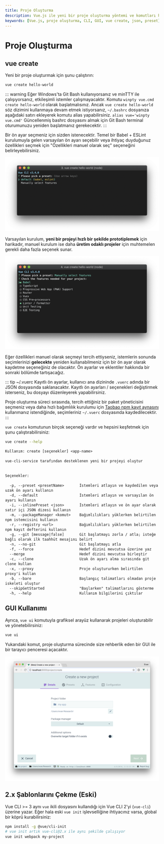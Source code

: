 ```yaml
---
title: Proje Oluşturma
description: Vue.js ile yeni bir proje oluşturma yöntemi ve komutları hakkında bilgiler. CLI ve GUI ile proje yönetimi detayları. 
keywords: [Vue.js, proje oluşturma, CLI, GUI, vue create, json, preset]
---
```


# Proje Oluşturma

## vue create

Yeni bir proje oluşturmak için şunu çalıştırın:

```bash
vue create hello-world
```

::: warning
Eğer Windows'ta Git Bash kullanıyorsanız ve minTTY ile çalışıyorsanız, etkileşimli istemler çalışmayacaktır. Komutu `winpty vue.cmd create hello-world` olarak başlatmalısınız. Ancak `vue create hello-world` söz dizimini kullanmaya devam etmek istiyorsanız, `~/.bashrc` dosyanıza aşağıdaki satırı ekleyerek komutu alias yapabilirsiniz.
`alias vue='winpty vue.cmd'`
Güncellenmiş bashrc dosyasını almak için Git Bash terminal oturumunuzu yeniden başlatmanız gerekecektir.
:::

Bir ön ayar seçmeniz için sizden istenecektir. Temel bir Babel + ESLint kurulumuyla gelen varsayılan ön ayarı seçebilir veya ihtiyaç duyduğunuz özellikleri seçmek için "Özellikleri manuel olarak seç" seçeneğini belirleyebilirsiniz.

![CLI önizleme](../../images/cikti/vue-cli/public/cli-new-project.png)

Varsayılan kurulum, **yeni bir projeyi hızlı bir şekilde prototiplemek** için harikadır, manuel kurulum ise daha **üretim odaklı projeler** için muhtemelen gerekli daha fazla seçenek sunar.

![CLI önizleme](../../images/cikti/vue-cli/public/cli-select-features.png)

Eğer özellikleri manuel olarak seçmeyi tercih ettiyseniz, istemlerin sonunda seçimlerinizi **gelecekte** yeniden kullanabilmeniz için bir ön ayar olarak kaydetme seçeneğiniz de olacaktır. Ön ayarlar ve eklentiler hakkında bir sonraki bölümde tartışacağız.

::: tip ~/.vuerc
Kayıtlı ön ayarlar, kullanıcı ana dizininde `.vuerc` adında bir JSON dosyasında saklanacaktır. Kayıtlı ön ayarları / seçenekleri değiştirmek isterseniz, bu dosyayı düzenleyerek yapabilirsiniz.

Proje oluşturma süreci sırasında, tercih ettiğiniz bir paket yöneticisini seçmeniz veya daha hızlı bağımlılık kurulumu için [Taobao npm kayıt aynasını](https://npmmirror.com/) kullanmanız istendiğinde, seçimleriniz `~/.vuerc` dosyasında kaydedilecektir.
:::

`vue create` komutunun birçok seçeneği vardır ve hepsini keşfetmek için şunu çalıştırabilirsiniz:

```bash
vue create --help
```

```
Kullanım: create [seçenekler] <app-name>

vue-cli-service tarafından desteklenen yeni bir projeyi oluştur


Seçenekler:

  -p, --preset <presetName>       İstemleri atlayın ve kaydedilen veya uzak ön ayarı kullanın
  -d, --default                   İstemleri atlayın ve varsayılan ön ayarı kullanın
  -i, --inlinePreset <json>       İstemleri atlayın ve ön ayar olarak satır içi JSON dizesi kullanın
  -m, --packageManager <komut>    Bağımlılıkları yüklerken belirtilen npm istemcisini kullanın
  -r, --registry <url>            Bağımlılıkları yüklerken belirtilen npm kayıt defterini kullanın
  -g, --git [message|false]       Git başlatmayı zorla / atla; isteğe bağlı olarak ilk taahhüt mesajını belirt
  -n, --no-git                    Git başlatmayı atla
  -f, --force                     Hedef dizini mevcutsa üzerine yaz
  --merge                         Hedef dizini mevcutsa birleştir
  -c, --clone                     Uzak ön ayarı alma sırasında git clone kullan
  -x, --proxy                     Proje oluştururken belirtilen proxy'i kullan
  -b, --bare                      Başlangıç talimatları olmadan proje iskeleti oluştur
  --skipGetStarted                "Başlarken" talimatlarını gösterme
  -h, --help                      Kullanım bilgilerini çıktılar
```

## GUI Kullanımı

Ayrıca, `vue ui` komutuyla grafiksel arayüz kullanarak projeleri oluşturabilir ve yönetebilirsiniz:

```bash
vue ui
```

Yukarıdaki komut, proje oluşturma sürecinde size rehberlik eden bir GUI ile bir tarayıcı penceresi açacaktır.

![UI önizleme](../../images/cikti/vue-cli/public/ui-new-project.png)

## 2.x Şablonlarını Çekme (Eski)

Vue CLI >= 3 aynı `vue` ikili dosyasını kullandığı için Vue CLI 2'yi (`vue-cli`) üzerine yazar. Eğer hala eski `vue init` işlevselliğine ihtiyacınız varsa, global bir köprü kurabilirsiniz:

```bash
npm install -g @vue/cli-init
# vue init artık vue-cli@2.x ile aynı şekilde çalışıyor
vue init webpack my-project
```